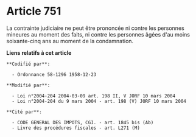 # Article 751

La contrainte judiciaire ne peut être prononcée ni contre les personnes mineures au moment des faits, ni contre les personnes
âgées d'au moins soixante-cinq ans au moment de la condamnation.

**Liens relatifs à cet article**

	**Codifié par**:

	  - Ordonnance 58-1296 1958-12-23

	**Modifié par**:

	  - Loi n°2004-204 2004-03-09 art. 198 II, V JORF 10 mars 2004
	  - Loi n°2004-204 du 9 mars 2004 - art. 198 (V) JORF 10 mars 2004

	**Cité par**:

	  - CODE GENERAL DES IMPOTS, CGI. - art. 1845 bis (Ab)
	  - Livre des procédures fiscales - art. L271 (M)
